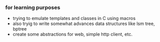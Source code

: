 
### for learning purposes

* trying to emulate templates and classes in C using macros
* also tryig to write somewhat advances data structures like lsm tree, bptree
* create some abstractions for web, simple http client, etc.



